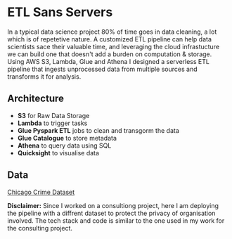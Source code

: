 # ETL Sans Servers


In a typical data science project 80% of time goes in data cleaning, a lot which is of repetetive nature. A customized ETL pipeline can help data scientists sace their valuable time, 
and leveraging the cloud infrastucture we can build one that doesn't add a burden on computation & storage. 
Using AWS S3, Lambda, Glue and Athena I designed a serverless ETL pipeline that ingests unprocessed data from multiple sources and transforms it for analysis. 

## Architecture
* __S3__ for Raw Data Storage
* __Lambda__ to trigger tasks
* __Glue Pyspark ETL__ jobs to clean and transgorm the data
* __Glue Catalogue__ to store metadata
* __Athena__ to query data using SQL
* __Quicksight__ to visualise data

## Data
[Chicago Crime Dataset](https://www.kaggle.com/chicago/chicago-crime)

__Disclaimer:__ Since I worked on a consultiong project, here I am deploying the pipeline with a diffrent dataset to protect the privacy of organisation involved. 
The tech stack and code is similar to the one used in my work for the consulting project.


